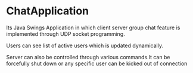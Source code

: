 # ChatApplication

Its Java Swings Application in which client server group chat feature is implemented through UDP socket programming.

Users can see list of active users which is updated dynamically.

Server can also be controlled through various commands.It can be forcefully shut down or any specific user can be kicked out of connection

